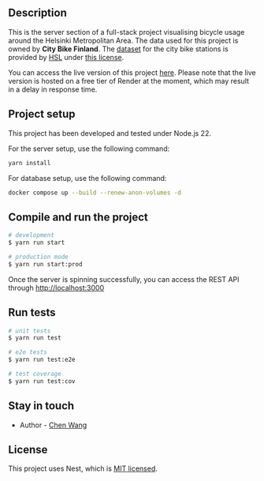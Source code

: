## Description

This is the server section of a full-stack project visualising bicycle usage around the Helsinki Metropolitan Area. The data used for this project is owned by **City Bike Finland**. The [dataset](https://opendata.arcgis.com/datasets/726277c507ef4914b0aec3cbcfcbfafc_0.csv) for the city bike stations is provided by [HSL](https://www.hsl.fi/en/hsl) under [this license](https://www.avoindata.fi/data/en/dataset/hsl-n-kaupunkipyoraasemat/resource/a23eef3a-cc40-4608-8aa2-c730d17e8902).

You can access the live version of this project [here](https://journey-viewer-server.onrender.com). Please note that the live version is hosted on a free tier of Render at the moment, which may result in a delay in response time.

## Project setup

This project has been developed and tested under Node.js 22.

For the server setup, use the following command:

```bash
yarn install
```

For database setup, use the following command:

```bash
docker compose up --build --renew-anon-volumes -d
```

## Compile and run the project

```bash
# development
$ yarn run start

# production mode
$ yarn run start:prod
```

Once the server is spinning successfully, you can access the REST API through [http://localhost:3000](http://localhost:3000)

## Run tests

```bash
# unit tests
$ yarn run test

# e2e tests
$ yarn run test:e2e

# test coverage
$ yarn run test:cov
```

## Stay in touch

- Author - [Chen Wang](https://www.linkedin.com/in/msc-chen-wang/)

## License

This project uses Nest, which is [MIT licensed](https://github.com/nestjs/nest/blob/master/LICENSE).
